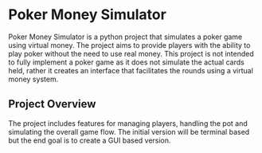 # Poker Money Simulator

Poker Money Simulator is a python project that simulates a poker game using virtual money. The project aims to provide players with the ability to play poker without the need to use real money. This project is not intended to fully implement a poker game as it does not simulate the actual cards held, rather it creates an interface that facilitates the rounds using a virtual money system.

## Project Overview

The project includes features for managing players, handling the pot and simulating the overall game flow.
The initial version will be terminal based but the end goal is to create a GUI based version.